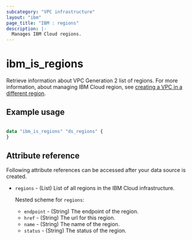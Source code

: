 ```yaml
---
subcategory: "VPC infrastructure"
layout: "ibm"
page_title: "IBM : regions"
description: |-
  Manages IBM Cloud regions.
---
```


# ibm_is_regions
Retrieve information about VPC Generation 2 list of regions. For more information, about managing IBM Cloud region, see [creating a VPC in a different region](https://cloud.ibm.com/docs/vpc?topic=vpc-creating-a-vpc-in-a-different-region).

## Example usage

```terraform

data "ibm_is_regions" "ds_regions" {
}

```



## Attribute reference
Following attribute references can be accessed after your data source is created.

- `regions` - (List) List of all regions in the IBM Cloud infrastructure.

  Nested scheme for `regions`:
    - `endpoint` - (String) The endpoint of the region.
    - `href` - (String) The url for this region.
    - `name` - (String) The name of the region.
    - `status` - (String) The status of the region.
